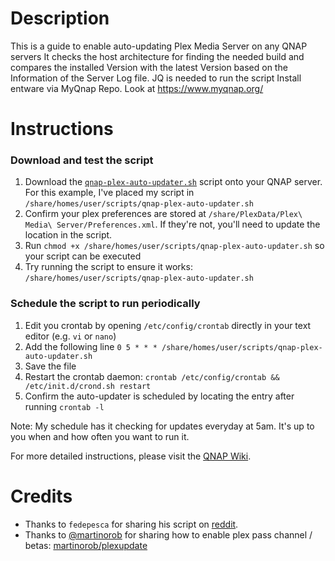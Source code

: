 # Description
This is a guide to enable auto-updating Plex Media Server on any QNAP servers
It checks the host architecture for finding the needed build and compares the installed Version with the latest Version based on the Information of the Server Log file.
JQ is needed to run the script
Install entware via MyQnap Repo. Look at https://www.myqnap.org/

# Instructions

### Download and test the script
1. Download the [`qnap-plex-auto-updater.sh`](/qnap-plex-auto-updater.sh) script onto your QNAP server. For this example, I've placed my script in `/share/homes/user/scripts/qnap-plex-auto-updater.sh`
2. Confirm your plex preferences are stored at `/share/PlexData/Plex\ Media\ Server/Preferences.xml`. If they're not, you'll need to update the location in the script.
3. Run `chmod +x /share/homes/user/scripts/qnap-plex-auto-updater.sh` so your script can be executed
4. Try running the script to ensure it works: `/share/homes/user/scripts/qnap-plex-auto-updater.sh`

### Schedule the script to run periodically
1. Edit you crontab by opening `/etc/config/crontab` directly in your text editor (e.g. `vi` or `nano`)
2. Add the following line `0 5 * * * /share/homes/user/scripts/qnap-plex-auto-updater.sh`
3. Save the file
4. Restart the crontab daemon: `crontab /etc/config/crontab && /etc/init.d/crond.sh restart`
5. Confirm the auto-updater is scheduled by locating the entry after running `crontab -l`

Note: My schedule has it checking for updates everyday at 5am. It's up to you when and how often you want to run it.

For more detailed instructions, please visit the [QNAP Wiki](https://wiki.qnap.com/wiki/Add_items_to_crontab#Modifying_entries).

# Credits
* Thanks to `fedepesca` for sharing his script on [reddit](https://www.reddit.com/r/PleX/comments/e21a0f/autoupdate_the_qnap_server/fphpgqk/).
* Thanks to [@martinorob](https://github.com/martinorob) for sharing how to enable plex pass channel / betas: [martinorob/plexupdate](https://github.com/martinorob/plexupdate)
